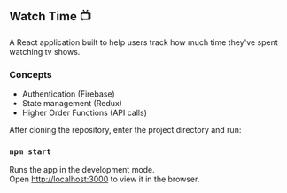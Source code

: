 ## Watch Time 📺

A React application built to help users track how much time they've spent watching tv shows.

### Concepts
- Authentication (Firebase) 
- State management (Redux)
- Higher Order Functions (API calls)

After cloning the repository, enter the project directory and run:

### `npm start`

Runs the app in the development mode.<br />
Open [http://localhost:3000](http://localhost:3000) to view it in the browser.
